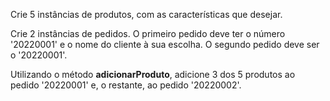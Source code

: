 Crie 5 instâncias de produtos, com as características que desejar.


Crie 2 instâncias de pedidos. O primeiro pedido deve ter o número '20220001' e o nome do cliente à sua escolha. O segundo pedido deve ser o '20220001'.


Utilizando o método **adicionarProduto**, adicione 3 dos 5 produtos ao pedido '20220001' e, o restante, ao pedido '20220002'.